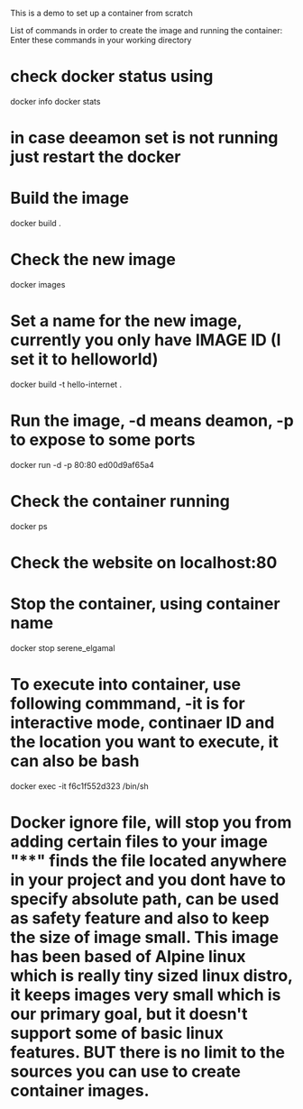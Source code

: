 This is a demo to set up a container from scratch


List of commands in order to create the image and running the container:
Enter these commands in your working directory

# check docker status using
docker info
docker stats
# in case deeamon set is not running just restart the docker

# Build the image
docker build .


# Check the new image
docker images


# Set a name for the new image, currently you only have IMAGE ID (I set it to helloworld)
docker build -t hello-internet .


# Run the image, -d means deamon, -p to expose to some ports
docker run -d -p 80:80 ed00d9af65a4


# Check the container running
docker ps


# Check the website on localhost:80
# Stop the container, using container name
docker stop serene_elgamal


# To execute into container, use following commmand, -it is for interactive mode, continaer ID and the location you want to execute, it can also be bash
docker exec -it f6c1f552d323 /bin/sh


# Docker ignore file, will stop you from adding certain files to your image "**" finds the file located anywhere in your project and you dont have to specify absolute path, can be used as safety feature and also to keep the size of image small. This image has been based of Alpine linux which is really tiny sized linux distro, it keeps images very small which is our primary goal, but it doesn't support some of basic linux features. BUT there is no limit to the sources you can use to create container images. 







